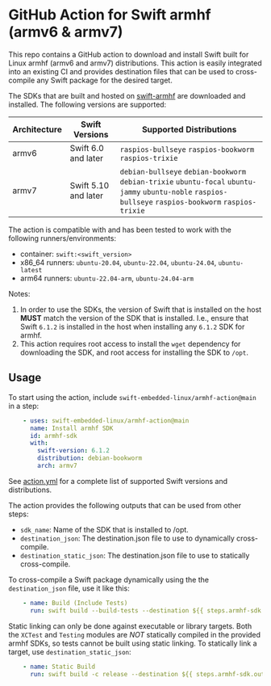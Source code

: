 # GitHub Action for Swift armhf (armv6 & armv7)

This repo contains a GitHub action to download and install Swift built for Linux armhf (armv6 and armv7) distributions. This action is easily integrated into an existing CI and provides destination files that can be used to cross-compile any Swift package for the desired target.

The SDKs that are built and hosted on [swift-armhf](https://github.com/xtremekforever/swift-armhf) are downloaded and installed. The following versions are supported:

| Architecture | Swift Versions          | Supported Distributions                                                |
|--------------|-------------------------|------------------------------------------------------------------------|
| armv6        | Swift 6.0 and later     | `raspios-bullseye` `raspios-bookworm` `raspios-trixie`                 |
| armv7        | Swift 5.10 and later    | `debian-bullseye` `debian-bookworm` `debian-trixie` `ubuntu-focal` `ubuntu-jammy` `ubuntu-noble` `raspios-bullseye` `raspios-bookworm` `raspios-trixie` |

The action is compatible with and has been tested to work with the following runners/environments:

- container: `swift:<swift_version>`
- x86_64 runners: `ubuntu-20.04`, `ubuntu-22.04`, `ubuntu-24.04`, `ubuntu-latest`
- arm64 runners: `ubuntu-22.04-arm`, `ubuntu-24.04-arm`

Notes:

1. In order to use the SDKs, the version of Swift that is installed on the host **MUST** match the version of the SDK that is installed. I.e., ensure that Swift `6.1.2` is installed in the host when installing any `6.1.2` SDK for armhf.
2. This action requires root access to install the `wget` dependency for downloading the SDK, and root access for installing the SDK to `/opt`.

## Usage

To start using the action, include `swift-embedded-linux/armhf-action@main` in a step:

```yml
    - uses: swift-embedded-linux/armhf-action@main
      name: Install armhf SDK
      id: armhf-sdk
      with:
        swift-version: 6.1.2
        distribution: debian-bookworm
        arch: armv7
```

See [action.yml](action.yml) for a complete list of supported Swift versions and distributions.

The action provides the following outputs that can be used from other steps:

- `sdk_name`: Name of the SDK that is installed to /opt.
- `destination_json`: The destination.json file to use to dynamically cross-compile.
- `destination_static_json`: The destination.json file to use to statically cross-compile.

To cross-compile a Swift package dynamically using the the `destination_json` file, use it like this:

```yml
    - name: Build (Include Tests)
      run: swift build --build-tests --destination ${{ steps.armhf-sdk.outputs.destination_json }}
```

Static linking can only be done against executable or library targets. Both the `XCTest` and `Testing`
modules are _NOT_ statically compiled in the provided armhf SDKs, so tests cannot be built using static linking.
To statically link a target, use `destination_static_json`:

```yml
    - name: Static Build
      run: swift build -c release --destination ${{ steps.armhf-sdk.outputs.destination_static_json }} --static-swift-stdlib
```
